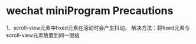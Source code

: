 # wechat miniProgram Precautions
1、scroll-view元素中fixed元素在滚动时会产生抖动。
解决方法：将fixed元素与scroll-view元素放置到同一层级
